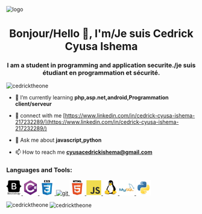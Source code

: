 ![logo](![image](https://github.com/cedricktheone/cedricktheone/assets/133050352/f5a89e91-6310-4403-b965-f3ea257d9ba7)
)
<h1 align="center">Bonjour/Hello 👋, I'm/Je suis Cedrick Cyusa Ishema</h1>
<h3 align="center">I am a student in programming and application securite./je suis étudiant en programmation et sécurité.</h3>

<p align="left"> <img src="https://komarev.com/ghpvc/?username=cedricktheone&label=Profile%20views&color=0e75b6&style=flat" alt="cedricktheone" /> </p>

- 🌱 I’m currently learning **php,asp.net,android,Programmation client/serveur**

- 📝 connect with me [https://www.linkedin.com/in/cedrick-cyusa-ishema-217232289/](https://www.linkedin.com/in/cedrick-cyusa-ishema-217232289/)

- 💬 Ask me about **javascript,python**

- 📫 How to reach me **cyusacedrickishema@gmail.com**


<p align="left">
</p>

<h3 align="left">Languages and Tools:</h3>
<p align="left"> <a href="https://getbootstrap.com" target="_blank" rel="noreferrer"> <img src="https://raw.githubusercontent.com/devicons/devicon/master/icons/bootstrap/bootstrap-plain-wordmark.svg" alt="bootstrap" width="40" height="40"/> </a> <a href="https://www.w3schools.com/cs/" target="_blank" rel="noreferrer"> <img src="https://raw.githubusercontent.com/devicons/devicon/master/icons/csharp/csharp-original.svg" alt="csharp" width="40" height="40"/> </a> <a href="https://www.w3schools.com/css/" target="_blank" rel="noreferrer"> <img src="https://raw.githubusercontent.com/devicons/devicon/master/icons/css3/css3-original-wordmark.svg" alt="css3" width="40" height="40"/> </a> <a href="https://git-scm.com/" target="_blank" rel="noreferrer"> <img src="https://www.vectorlogo.zone/logos/git-scm/git-scm-icon.svg" alt="git" width="40" height="40"/> </a> <a href="https://www.w3.org/html/" target="_blank" rel="noreferrer"> <img src="https://raw.githubusercontent.com/devicons/devicon/master/icons/html5/html5-original-wordmark.svg" alt="html5" width="40" height="40"/> </a> <a href="https://developer.mozilla.org/en-US/docs/Web/JavaScript" target="_blank" rel="noreferrer"> <img src="https://raw.githubusercontent.com/devicons/devicon/master/icons/javascript/javascript-original.svg" alt="javascript" width="40" height="40"/> </a> <a href="https://www.linux.org/" target="_blank" rel="noreferrer"> <img src="https://raw.githubusercontent.com/devicons/devicon/master/icons/linux/linux-original.svg" alt="linux" width="40" height="40"/> </a> <a href="https://www.mysql.com/" target="_blank" rel="noreferrer"> <img src="https://raw.githubusercontent.com/devicons/devicon/master/icons/mysql/mysql-original-wordmark.svg" alt="mysql" width="40" height="40"/> </a> <a href="https://www.python.org" target="_blank" rel="noreferrer"> <img src="https://raw.githubusercontent.com/devicons/devicon/master/icons/python/python-original.svg" alt="python" width="40" height="40"/> </a> </p>

<p><img align="left" src="https://github-readme-stats.vercel.app/api/top-langs?username=cedricktheone&show_icons=true&locale=en&layout=compact" alt="cedricktheone" /></p>

<p>&nbsp;<img align="center" src="https://github-readme-stats.vercel.app/api?username=cedricktheone&show_icons=true&locale=en" alt="cedricktheone" /></p>
